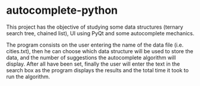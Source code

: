 # autocomplete-python

This project has the objective of studying some data structures (ternary search tree, chained list), UI using PyQt and some autocomplete mechanics.

The program consists on the user entering the name of the data file (i.e. cities.txt), then he can choose which data structure will be used to store the data, and the number of suggestions the autocomplete algorithm will display. After all have been set, finally the user will enter the text in the search box as the program displays the results and the total time it took to run the algorithm.
